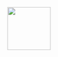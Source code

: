 <div id="header" align="center">
  <img src="https://media1.giphy.com/media/doXBzUFJRxpaUbuaqz/giphy.gif?cid=6c09b9523g7winlpc4rlsqxgzuhfainbi5nbst20se8ytx84&ep=v1_internal_gif_by_id&rid=giphy.gif&ct=g" width="100"/>
</div>

